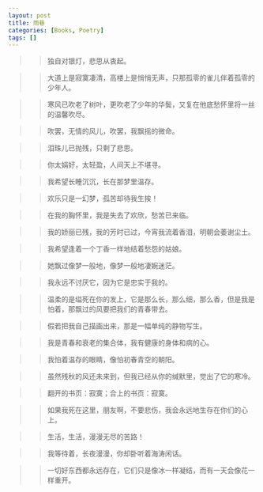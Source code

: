 ```yaml
---
layout: post
title: 雨巷
categories: [Books, Poetry]
tags: []
---
```

<!-- more -->
>> 独自对银灯，悲思从衷起。

>> 大道上是寂寞凄清，高楼上是悄悄无声，只那孤零的雀儿伴着孤零的少年人。

>> 寒风已吹老了树叶，更吹老了少年的华鬓，又复在他底愁怀里将一丝的温馨吹尽。

>> 吹罢，无情的风儿，吹罢，我飘摇的微命。

>> 泪珠儿已抛残，只剩了悲思。

>> 你太娟好，太轻盈，人间天上不堪寻。

>> 我希望长睡沉沉，长在那梦里温存。

>> 欢乐只是一幻梦，孤苦却待我生挨！

>> 在我的胸怀里，我是失去了欢欣，愁苦已来临。

>> 我的娇丽已残，我的芳时已过，今宵我流着香泪，明朝会萎谢尘土。

>> 我希望逢着一个丁香一样地结着愁怨的姑娘。

>> 她飘过像梦一般地，像梦一般地凄婉迷茫。

>> 我永远不讨厌它，因为它是忠实于我的。

>> 温柔的是缢死在你的发上，它是那么长，那么细，那么香，但是我是怕着，那飘过的风要把我们的青春带去。

>> 假若把我自己描画出来，那是一幅单纯的静物写生。

>> 我是青春和衰老的集合体，我有健康的身体和病的心。

>> 我怕着温存的眼睛，像怕初春青空的朝阳。

>> 虽然残秋的风还未来到，但我已经从你的缄默里，觉出了它的寒冷。

>> 翻开的书页：寂寞；合上的书页：寂寞。

>> 如果我死在这里，朋友啊，不要悲伤，我会永远地生存在你们的心上。

>> 生活，生活，漫漫无尽的苦路！

>> 我等待着，长夜漫漫，你却卧听着海涛闲话。

>> 一切好东西都永远存在，它们只是像冰一样凝结，而有一天会像花一样重开。
